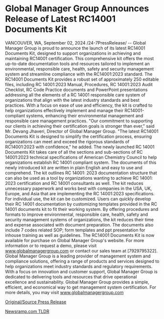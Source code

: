 # Global Manager Group Announces Release of Latest RC14001 Documents Kit

VANCOUVER, WA, September 02, 2024 /24-7PressRelease/ -- Global Manager Group is proud to announce the launch of its latest RC14001 Documents Kit, designed to support organizations in achieving and maintaining RC14001 certification. This comprehensive kit offers the most up-to-date documentation tools and resources tailored to implement an environmental, responsible care, health, safety and security management system and streamline compliance with the RC14001:2023 standard.  The RC14001 Documents Kit provides a robust set of approximately 250 editable files, including RC 14001:2023 Manual, Procedures, RC 14001:2023 Audit Checklist, RC Code Practice documents and PowerPoint presentations addressing all the elements of a RC 14001 responsible care system of organizations that align with the latest industry standards and best practices. With a focus on ease of use and efficiency, the kit is crafted to help organizations effectively implement and manage their RC14001-compliant systems, enhancing their environmental management and responsible care management practices.   "Our commitment to supporting our clients in achieving their certification goals is stronger than ever," said Mr. Devang Jhaveri, Director of Global Manager Group. "The latest RC14001 Documents Kit is designed to simplify the certification process, ensuring organizations can meet and exceed the rigorous standards of RC14001:2023 with confidence," he added.  The newly launched RC 14001 Documents Kit takes care of all the sections and sub-sections of RC 14001:2023 technical specifications of American Chemistry Council to help organizations establish RC 14001 compliant system. The documents of this newly introduced kit are written in plain English and easy to use and comprehend. The kit outlines RC 14001: 2023 documentation structure that can also be used as a tool by organizations wanting to achieve RC 14001: 2023 certification and RC 14001 consultants as well. The kit reduces unnecessary paperwork and works best with companies in the USA, UK, Europe, and Asia that are implementing the RC 14001:2023 specifications. For individual use, the kit can be customized. Users can quickly develop their RC 14001 documentation by customizing templates provided in the RC 14001 documents kit to fit their working system. By offering procedures and formats to improve environmental, responsible care, health, safety and security management systems of organizations, the kit reduces their time and expense associated with document preparation.  The documents also include 7 codes related SOP; form templates and ppt presentation for inhouse training as well as guidelines. The RC14001 Documents Kit is now available for purchase on Global Manager Group's website. For more information or to request a demo, please visit www.globalmanagergroup.com or contact our sales team at [7929795322].  Global Manager Group is a leading provider of management system and compliance solutions, offering a range of products and services designed to help organizations meet industry standards and regulatory requirements. With a focus on innovation and customer support, Global Manager Group is dedicated to delivering tools and resources that drive operational excellence and sustainability. Global Manager Group provides a simple, efficient, and economical way to get management system certification. For more details, you may visit www.globalmanagergroup.com 

[Original/Source Press Release](https://www.24-7pressrelease.com/press-release/513954/global-manager-group-announces-release-of-latest-rc14001-documents-kit) 

[Newsramp.com TLDR](https://newsramp.com/None) 